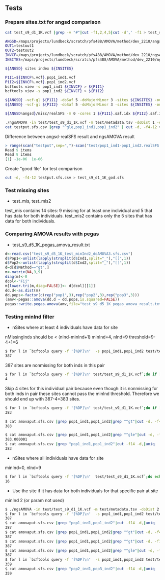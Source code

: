 ## Tests


### Prepare sites.txt for angsd comparison
```sh
cat test_s9_d1_1K.vcf |grep -v "#"|cut -f1,2,4,5|cut -d',' -f1 > test_s9_d1_1K_sites.txt
```


```sh
ANGSD=/maps/projects/lundbeck/scratch/pfs488/AMOVA/method/dev_2210/angsd/angsd
OUT1=testout1
OUT2=testout2
INVCF=/maps/projects/lundbeck/scratch/pfs488/AMOVA/method/dev_2210/ngsAMOVA/test/test_s9_d1_1K.vcf
INSITES=/maps/projects/lundbeck/scratch/pfs488/AMOVA/method/dev_2210/ngsAMOVA/test/test_s9_d1_1K_sites.txt

${ANGSD} sites index ${INSITES}

P1I1=${INVCF%.vcf}.pop1_ind1.vcf
P1I2=${INVCF%.vcf}.pop1_ind2.vcf
bcftools view -s pop1_ind1 ${INVCF} > ${P1I1}
bcftools view -s pop1_ind2 ${INVCF} > ${P1I2}

${ANGSD} -vcf-gl ${P1I1} -doSaf 5 -doMajorMinor 3 -sites ${INSITES} -out ${P1I1}
${ANGSD} -vcf-gl ${P1I2} -doSaf 5 -doMajorMinor 3 -sites ${INSITES} -out ${P1I2}

${ANGSD%angsd}/misc/realSFS -m 0 -cores 1 ${P1I1}.saf.idx ${P1I2}.saf.idx > pop1_ind1-pop2_ind2.sfs.txt
```

```sh
./ngsAMOVA -in test/test_s9_d1_1K.vcf -m test/metadata.tsv -doDist 1 -doAMOVA 3 -isSim 1  -out testput -tole 1e-10 -maxIter 100
cat testput.sfs.csv |grep "^gle,pop1_ind1,pop1_ind2" | cut -d, -f4-12 > testput
```


Difference between angsd-realSFS result and ngsAMOVA result

```R
> range(scan("testput",sep=",")-scan("test/pop1_ind1-pop1_ind2.realSFS.txt"))                                                                 
Read 9 items                                                                                                                                  
Read 9 items                                                                                                                                  
[1] -1e-06  1e-06
```


Create "good file" for test comparison

```sh
cut -d, -f4-12 testput.sfs.csv > test_s9_d1_1K_god.sfs
```

### Test missing sites

- test_mis, test_mis2

test_mis contains 14 sites: 9 missing for at least one individual and 5 that has data for both individuals.
test_mis2 contains only the 5 sites that has data for both individuals.


### Comparing AMOVA results with pegas

- test_s9_d5_1K_pegas_amova_result.txt

```R
d<-read.csv("test_s9_d5_1K_test_minInd2_doAMOVA3.sfs.csv")
d$Pop1<-unlist(lapply(strsplit(d$Ind1,split="_"),"[[",1))
d$Pop2<-unlist(lapply(strsplit(d$Ind2,split="_"),"[[",1))
d=d[d$Method=="gt",]
m<-matrix(NA,9,9)
diag(m)<-0
dcol<-"Fij"
m[lower.tri(m,diag=FALSE)]<- d[dcol][[1]]
dd.d<-as.dist(m)
dd.pops<-factor(c(rep("pop1",3),rep("pop2",3),rep("pop3",3)))
(amv<-pegas::amova(dd.d ~ dd.pops,is.squared=FALSE))
pegas::write.pegas.amova(amv,file="test_s9_d5_1K_pegas_amova_result.txt")
```



### Testing minInd filter

- nSites where at least 4 individuals have data for site

nMissingInds should be < (nInd-minInd+1)
minInd=4, nInd=9
threshold=9-4+1=6

```sh
$ for l in `bcftools query -f '[%DP]\n'  -s pop1_ind1,pop1_ind2 test/test_s9_d1_1K.vcf`;do echo $l|grep -o 0|wc -l;done|grep 0|wc -l 
387                                          
```

387 sites are nonmissing for both inds in this pair


```sh
$ for l in `bcftools query -f '[%DP]\n' test/test_s9_d1_1K.vcf`;do if [ `echo ${l}|cut -c-2|grep -o 0|wc -l` -eq 0 ];then echo $l|cut -c3-|grep -o 0|wc -l;fi;done|awk '$0>5'|wc -l
4
```

Skip 4 sites for this individual pair because even though it is nonmissing for both inds in pair these sites cannot pass the minInd threshold. Therefore we should end up with 387-4=383 sites.

```sh
$ for l in `bcftools query -f '[%DP]\n' test/test_s9_d1_1K.vcf`;do if [ `echo ${l}|cut -c-2|grep -o 0|wc -l` -eq 0 ];then echo $l|cut -c3-|grep -o 0|wc -l;fi;done|awk '$0<6'|wc -l
383

$ cat amovaput.sfs.csv |grep pop1_ind1,pop1_ind2|grep "^gt"|cut -d, -f4-12|tr ',' '\n'|datamash sum 1
383

$ cat amovaput.sfs.csv |grep pop1_ind1,pop1_ind2|grep "^gle"|cut -d, -f4-12|tr ',' '\n'|datamash sum 1
383.000001
$ cat amovaput.sfs.csv |grep "pop1_ind1,pop1_ind2"|cut -f14 -d,|uniq
383
```


- nSites where all individuals have data for site

minInd=0, nInd=9


```sh
$ for l in `bcftools query -f '[%DP]\n'  test/test_s9_d1_1K.vcf`;do echo $l|grep -o 0|wc -l;done | awk '$0==0'|wc -l
16
```


- Use the site if it has data for both individuals for that specific pair at site

minInd 2  (or param not used)


```sh
$ ./ngsAMOVA -in test/test_s9_d1_1K.vcf -m test/metadata.tsv -doDist 2 -doAMOVA 3 -isSim 1  -minInd  2
$ for l in `bcftools query -f '[%DP]\n'  -s pop1_ind1,pop1_ind2 test/test_s9_d1_1K.vcf`;do echo $l|grep -o 0|wc -l;done | awk '$0==0'|wc -l
387
$ cat amovaput.sfs.csv |grep "pop1_ind1,pop1_ind2"|cut -f14 -d,|uniq
387
$ cat amovaput.sfs.csv |grep pop1_ind1,pop1_ind2|grep "^gt"|cut -d, -f4-12|tr ',' '\n'|datamash sum 1
387
$ cat amovaput.sfs.csv |grep pop1_ind1,pop1_ind2|grep "^gt"|cut -d, -f14
387
$ cat amovaput.sfs.csv |grep pop1_ind1,pop1_ind2|grep "^gle"|cut -d, -f14
387
$ for l in `bcftools query -f '[%DP]\n'  -s pop2_ind1,pop3_ind2 test/test_s9_d1_1K.vcf`;do echo $l|grep -o 0|wc -l;done | awk '$0==0'|wc -l
359
$ cat amovaput.sfs.csv |grep "pop2_ind1,pop3_ind2"|cut -f14 -d,|uniq
359
```




